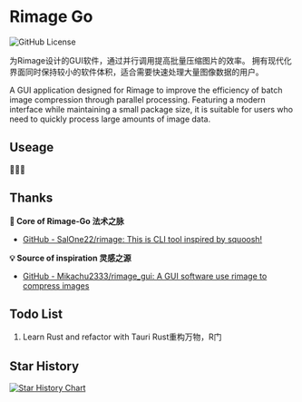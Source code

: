 # Rimage Go

![GitHub License](https://img.shields.io/github/license/lien030/Rimage-Go?style=flat&color=blue)

为Rimage设计的GUI软件，通过并行调用提高批量压缩图片的效率。
拥有现代化界面同时保持较小的软件体积，适合需要快速处理大量图像数据的用户。

A GUI application designed for Rimage to improve the efficiency of batch image compression through parallel processing.
Featuring a modern interface while maintaining a small package size, it is suitable for users who need to quickly process large amounts of image data.

## Useage

🚧👷🚧

## Thanks

**🚀 Core of Rimage-Go 法术之脉**

- [GitHub - SalOne22/rimage: This is CLI tool inspired by squoosh!](https://github.com/SalOne22/rimage)

**💡 Source of inspiration 灵感之源**

- [GitHub - Mikachu2333/rimage_gui: A GUI software use rimage to compress images](https://github.com/Mikachu2333/rimage_gui)

## Todo List

1. Learn Rust and refactor with Tauri
   Rust重构万物，R门

## Star History

[![Star History Chart](https://api.star-history.com/svg?repos=lien030/Rimage-Go&type=Timeline)](https://star-history.com/#lien030/Rimage-Go&Timeline)